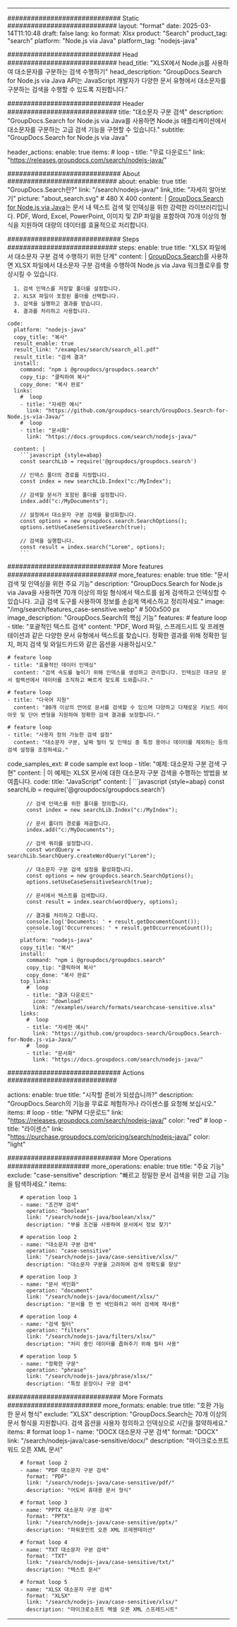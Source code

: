 
---
############################# Static ############################
layout: "format"
date:  2025-03-14T11:10:48
draft: false
lang: ko
format: Xlsx
product: "Search"
product_tag: "search"
platform: "Node.js via Java"
platform_tag: "nodejs-java"

############################# Head ############################
head_title: "XLSX에서 Node.js를 사용하여 대소문자를 구분하는 검색 수행하기"
head_description: "GroupDocs.Search for Node.js via Java API는 JavaScript 개발자가 다양한 문서 유형에서 대소문자를 구분하는 검색을 수행할 수 있도록 지원합니다."

############################# Header ############################
title: "대소문자 구분 검색" 
description: "GroupDocs.Search for Node.js via Java를 사용하면 Node.js 애플리케이션에서 대소문자를 구분하는 고급 검색 기능을 구현할 수 있습니다."
subtitle: "GroupDocs.Search for Node.js via Java" 

header_actions:
  enable: true
  items:
    #  loop
    - title: "무료 다운로드"
      link: "https://releases.groupdocs.com/search/nodejs-java/"
      
############################# About ############################
about:
    enable: true
    title: "GroupDocs.Search란?"
    link: "/search/nodejs-java/"
    link_title: "자세히 알아보기"
    picture: "about_search.svg" # 480 X 400
    content: |
       [GroupDocs.Search for Node.js via Java](/search/nodejs-java/)는 문서 내 텍스트 검색 및 인덱싱을 위한 강력한 라이브러리입니다. PDF, Word, Excel, PowerPoint, 이미지 및 ZIP 파일을 포함하여 70개 이상의 형식을 지원하여 대량의 데이터를 효율적으로 처리합니다.

############################# Steps ############################
steps:
    enable: true
    title: "XLSX 파일에서 대소문자 구분 검색 수행하기 위한 단계"
    content: |
      [GroupDocs.Search](/search/nodejs-java/)를 사용하면 XLSX 파일에서 대소문자 구분 검색을 수행하여 Node.js via Java 워크플로우를 향상시킬 수 있습니다.
      
      1. 검색 인덱스를 저장할 폴더를 설정합니다.
      2. XLSX 파일이 포함된 폴더를 선택합니다.
      3. 검색을 실행하고 결과를 받습니다.
      4. 결과를 처리하고 사용합니다.
   
    code:
      platform: "nodejs-java"
      copy_title: "복사"
      result_enable: true
      result_link: "/examples/search/search_all.pdf"
      result_title: "검색 결과"
      install:
        command: "npm i @groupdocs/groupdocs.search"
        copy_tip: "클릭하여 복사"
        copy_done: "복사 완료"
      links:
        #  loop
        - title: "자세한 예시"
          link: "https://github.com/groupdocs-search/GroupDocs.Search-for-Node.js-via-Java/"
        #  loop
        - title: "문서화"
          link: "https://docs.groupdocs.com/search/nodejs-java/"
          
      content: |
        ```javascript {style=abap}
        const searchLib = require('@groupdocs/groupdocs.search')

        // 인덱스 폴더의 경로를 지정합니다.
        const index = new searchLib.Index("c:/MyIndex");

        // 검색할 문서가 포함된 폴더를 설정합니다.
        index.add("c:/MyDocuments");

        // 설정에서 대소문자 구분 검색을 활성화합니다.
        const options = new groupdocs.search.SearchOptions();
        options.setUseCaseSensitiveSearch(true);

        // 검색을 실행합니다.
        const result = index.search("Lorem", options);
        ```            

############################# More features ############################
more_features:
  enable: true
  title: "문서 검색 및 인덱싱을 위한 주요 기능"
  description: "GroupDocs.Search for Node.js via Java을 사용하면 70개 이상의 파일 형식에서 텍스트를 쉽게 검색하고 인덱싱할 수 있습니다. 고급 검색 도구를 사용하여 정보를 손쉽게 액세스하고 정리하세요."
  image: "/img/search/features_case-sensitive.webp" # 500x500 px
  image_description: "GroupDocs.Search의 핵심 기능"
  features:
    # feature loop
    - title: "포괄적인 텍스트 검색"
      content: "PDF, Word 파일, 스프레드시트 및 프레젠테이션과 같은 다양한 문서 유형에서 텍스트를 찾습니다. 정확한 결과를 위해 정확한 일치, 퍼지 검색 및 와일드카드와 같은 옵션을 사용하십시오."

    # feature loop
    - title: "효율적인 데이터 인덱싱"
      content: "검색 속도를 높이기 위해 인덱스를 생성하고 관리합니다. 인덱싱은 대규모 문서 컬렉션에서 데이터를 조직하고 빠르게 찾도록 도와줍니다."

    # feature loop
    - title: "다국어 지원"
      content: "80개 이상의 언어로 문서를 검색할 수 있으며 다양하고 다채로운 키보드 레이아웃 및 단어 변형을 지원하여 정확한 검색 결과를 보장합니다."

    # feature loop
    - title: "사용자 정의 가능한 검색 설정"
      content: "대소문자 구분, 날짜 필터 및 인덱싱 중 특정 용어나 데이터를 제외하는 등의 검색 설정을 조정하세요."
      
  code_samples_ext:
    # code sample ext loop
    - title: "예제: 대소문자 구분 검색 구현"
      content: |
        이 예제는 XLSX 문서에 대한 대소문자 구분 검색을 수행하는 방법을 보여줍니다.
      code:
        title: "JavaScript"
        content: |
          ```javascript {style=abap}
          const searchLib = require('@groupdocs/groupdocs.search')
          
          // 검색 인덱스를 위한 폴더를 정의합니다.
          const index = new searchLib.Index("c:/MyIndex");
              
          // 문서 폴더의 경로를 제공합니다.
          index.add("c:/MyDocuments");

          // 검색 쿼리를 설정합니다.
          const wordQuery = searchLib.SearchQuery.createWordQuery("Lorem");

          // 대소문자 구분 검색 설정을 활성화합니다.
          const options = new groupdocs.search.SearchOptions();
          options.setUseCaseSensitiveSearch(true);

          // 문서에서 텍스트를 검색합니다.
          const result = index.search(wordQuery, options);
          
          // 결과를 처리하고 다룹니다.
          console.log('Documents: ' + result.getDocumentCount());
          console.log('Occurrences: ' + result.getOccurrenceCount());
          ```
        platform: "nodejs-java"
        copy_title: "복사"
        install:
          command: "npm i @groupdocs/groupdocs.search"
          copy_tip: "클릭하여 복사"
          copy_done: "복사 완료"
        top_links:
          #  loop
          - title: "결과 다운로드"
            icon: "download"
            link: "/examples/search/formats/searchcase-sensitive.xlsx"
        links:
          #  loop
          - title: "자세한 예시"
            link: "https://github.com/groupdocs-search/GroupDocs.Search-for-Node.js-via-Java/"
          #  loop
          - title: "문서화"
            link: "https://docs.groupdocs.com/search/nodejs-java/"
            

            


############################# Actions ############################

actions:
  enable: true
  title: "시작할 준비가 되셨습니까?"
  description: "GroupDocs.Search의 기능을 무료로 체험하거나 라이센스를 요청해 보십시오."
  items:
    #  loop
    - title: "NPM 다운로드"
      link: "https://releases.groupdocs.com/search/nodejs-java/"
      color: "red"
        #  loop
    - title: "라이센스"
      link: "https://purchase.groupdocs.com/pricing/search/nodejs-java/"
      color: "light"


############################# More Operations #####################
more_operations:
    enable: true
    title: "주요 기능"
    exclude: "case-sensitive"
    description: "빠르고 정밀한 문서 검색을 위한 고급 기능을 탐색하세요."
    items: 
          
        # operation loop 1
        - name: "조건부 검색"
          operation: "boolean"
          link: "/search/nodejs-java/boolean/xlsx/"
          description: "부울 조건을 사용하여 문서에서 정보 찾기"

        # operation loop 2
        - name: "대소문자 구분 검색"
          operation: "case-sensitive"
          link: "/search/nodejs-java/case-sensitive/xlsx/"
          description: "대소문자 구분을 고려하여 검색 정확도를 향상"

        # operation loop 3
        - name: "문서 색인화"
          operation: "document"
          link: "/search/nodejs-java/document/xlsx/"
          description: "문서를 한 번 색인화하고 여러 검색에 재사용"

        # operation loop 4
        - name: "검색 필터"
          operation: "filters"
          link: "/search/nodejs-java/filters/xlsx/"
          description: "처리 중인 데이터를 좁혀주기 위해 필터 사용"

        # operation loop 5
        - name: "정확한 구문"
          operation: "phrase"
          link: "/search/nodejs-java/phrase/xlsx/"
          description: "특정 문장이나 구문 검색"
          
        
          
############################# More Formats ########################
more_formats:
    enable: true
    title: "호환 가능한 문서 형식"
    exclude: "XLSX"
    description: "GroupDocs.Search는 70개 이상의 문서 형식을 지원합니다. 검색 옵션을 사용자 정의하고 인덱싱으로 시간을 절약하세요."
    items: 
        # format loop 1
        - name: "DOCX 대소문자 구분 검색"
          format: "DOCX"
          link: "/search/nodejs-java/case-sensitive/docx/"
          description: "마이크로소프트 워드 오픈 XML 문서"
          
        # format loop 2
        - name: "PDF 대소문자 구분 검색"
          format: "PDF"
          link: "/search/nodejs-java/case-sensitive/pdf/"
          description: "어도비 휴대용 문서 형식"
          
        # format loop 3
        - name: "PPTX 대소문자 구분 검색"
          format: "PPTX"
          link: "/search/nodejs-java/case-sensitive/pptx/"
          description: "파워포인트 오픈 XML 프레젠테이션"

        # format loop 4
        - name: "TXT 대소문자 구분 검색"
          format: "TXT"
          link: "/search/nodejs-java/case-sensitive/txt/"
          description: "텍스트 문서"
          
        # format loop 5
        - name: "XLSX 대소문자 구분 검색"
          format: "XLSX"
          link: "/search/nodejs-java/case-sensitive/xlsx/"
          description: "마이크로소프트 엑셀 오픈 XML 스프레드시트"
  

---